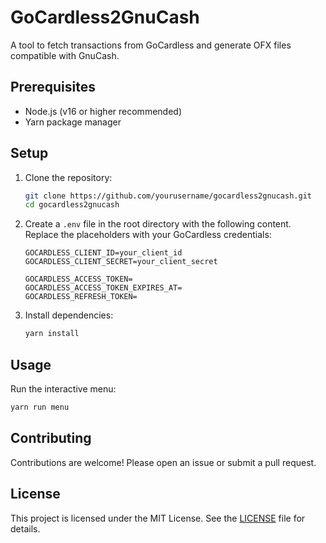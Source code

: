 # GoCardless2GnuCash

A tool to fetch transactions from GoCardless and generate OFX files compatible with GnuCash.

## Prerequisites

- Node.js (v16 or higher recommended)
- Yarn package manager

## Setup

1. Clone the repository:
   ```bash
   git clone https://github.com/yourusername/gocardless2gnucash.git
   cd gocardless2gnucash
   ```

2. Create a `.env` file in the root directory with the following content. Replace the placeholders with your GoCardless credentials:
   ```plaintext
   GOCARDLESS_CLIENT_ID=your_client_id
   GOCARDLESS_CLIENT_SECRET=your_client_secret

   GOCARDLESS_ACCESS_TOKEN=
   GOCARDLESS_ACCESS_TOKEN_EXPIRES_AT=
   GOCARDLESS_REFRESH_TOKEN=
   ```

3. Install dependencies:
   ```bash
   yarn install
   ```

## Usage

Run the interactive menu:
```bash
yarn run menu
```

## Contributing

Contributions are welcome! Please open an issue or submit a pull request.

## License

This project is licensed under the MIT License. See the [LICENSE](LICENSE) file for details.
